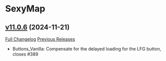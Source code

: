 # SexyMap

## [v11.0.6](https://github.com/funkydude/SexyMap/tree/v11.0.6) (2024-11-21)
[Full Changelog](https://github.com/funkydude/SexyMap/compare/v11.0.5...v11.0.6) [Previous Releases](https://github.com/funkydude/SexyMap/releases)

- Buttons\_Vanilla: Compensate for the delayed loading for the LFG button, closes #389  
